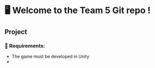 # 🖥️ Welcome to the Team 5 Git repo ! 

## Project 

### 📑 Requirements:
* The game must be developed in Unity
* 